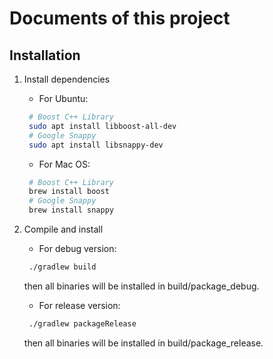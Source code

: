 # Documents of this project

## Installation

1. Install dependencies  
   * For Ubuntu:  

   ```bash
    # Boost C++ Library
    sudo apt install libboost-all-dev
    # Google Snappy
    sudo apt install libsnappy-dev
   ```

   * For Mac OS:  

   ```bash
    # Boost C++ Library
    brew install boost
    # Google Snappy
    brew install snappy
   ```

2. Compile and install  
   * For debug version:

   ```bash
    ./gradlew build
   ```

   then all binaries will be installed in build/package_debug.  

   * For release version:

   ```bash
    ./gradlew packageRelease
   ```

   then all binaries will be installed in build/package_release.

